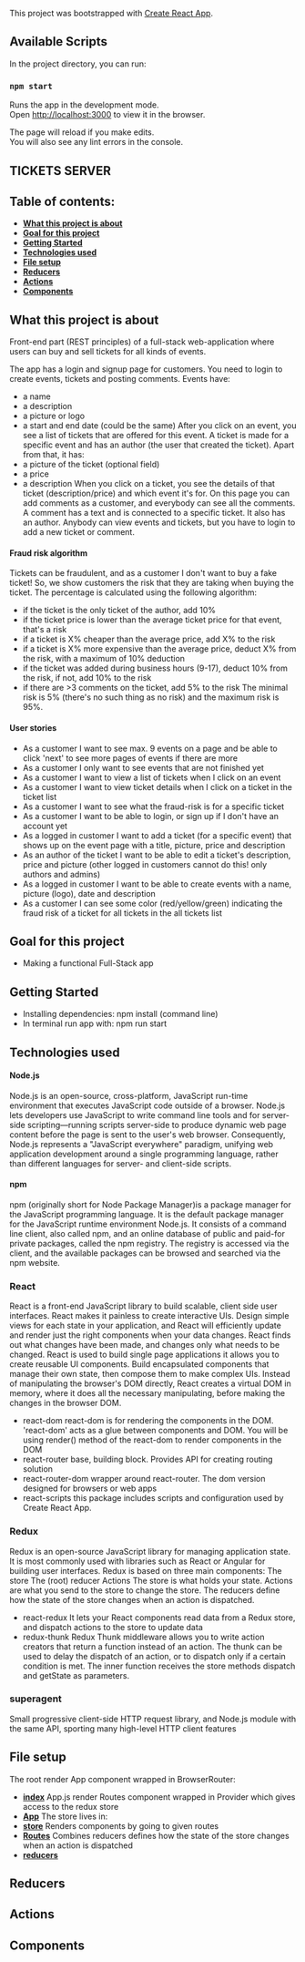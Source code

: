This project was bootstrapped with [Create React App](https://github.com/facebook/create-react-app).

## Available Scripts

In the project directory, you can run:

### `npm start`

Runs the app in the development mode.<br>
Open [http://localhost:3000](http://localhost:3000) to view it in the browser.

The page will reload if you make edits.<br>
You will also see any lint errors in the console.

## TICKETS SERVER

## Table of contents:
- **[What this project is about](#what-this-project-is-about)**
- **[Goal for this project](#goal-for-this-project)**
- **[Getting Started](#getting-started)**
- **[Technologies used](#technologies-used)**
- **[File setup](#file-setup)**
- **[Reducers](#reducers)**
- **[Actions](#actions)**
- **[Components](#components)**


## What this project is about

Front-end part (REST principles) of a full-stack web-application where users can buy and sell tickets for all kinds of events. 

The app has a login and signup page for customers. You need to login to create events, tickets and posting comments.
Events have:
*	a name
*	a description
*	a picture or logo
*	a start and end date (could be the same)
After you click on an event, you see a list of tickets that are offered for this event.
A ticket is made for a specific event and has an author (the user that created the ticket). Apart from that, it has:
*	a picture of the ticket (optional field)
*	a price
*	a description
When you click on a ticket, you see the details of that ticket (description/price) and which event it's for. On this page you can add comments as a customer, and everybody can see all the comments.
A comment has a text and is connected to a specific ticket. It also has an author.
Anybody can view events and tickets, but you have to login to add a new ticket or comment.

#### Fraud risk algorithm
Tickets can be fraudulent, and as a customer I don't want to buy a fake ticket! So, we show customers the risk that they are taking when buying the ticket.
The percentage is calculated using the following algorithm:
* if the ticket is the only ticket of the author, add 10%
* if the ticket price is lower than the average ticket price for that event, that's a risk
* if a ticket is X% cheaper than the average price, add X% to the risk
* if a ticket is X% more expensive than the average price, deduct X% from the risk, with a maximum of 10% deduction
* if the ticket was added during business hours (9-17), deduct 10% from the risk, if not, add 10% to the risk
* if there are >3 comments on the ticket, add 5% to the risk
The minimal risk is 5% (there's no such thing as no risk) and the maximum risk is 95%.

#### User stories
* As a customer I want to see max. 9 events on a page and be able to click 'next' to see more pages of events if there are more
* As a customer I only want to see events that are not finished yet
* As a customer I want to view a list of tickets when I click on an event
* As a customer I want to view ticket details when I click on a ticket in the ticket list
* As a customer I want to see what the fraud-risk is for a specific ticket
* As a customer I want to be able to login, or sign up if I don't have an account yet
* As a logged in customer I want to add a ticket (for a specific event) that shows up on the event page with a title, picture, price and description
* As an author of the ticket I want to be able to edit a ticket's description, price and picture (other logged in customers cannot do this! only authors and admins)
* As a logged in customer I want to be able to create events with a name, picture (logo), date and description
* As a customer I can see some color (red/yellow/green) indicating the fraud risk of a ticket for all tickets in the all tickets list

## Goal for this project
- Making a functional Full-Stack app

## Getting Started
* Installing dependencies: npm install (command line)
* In terminal run app with: npm run start

## Technologies used
#### Node.js
Node.js is an open-source, cross-platform, JavaScript run-time environment that executes JavaScript code outside of a browser. Node.js lets developers use JavaScript to write command line tools and for server-side scripting—running scripts server-side to produce dynamic web page content before the page is sent to the user's web browser. Consequently, Node.js represents a "JavaScript everywhere" paradigm, unifying web application development around a single programming language, rather than different languages for server- and client-side scripts.

#### npm
npm (originally short for Node Package Manager)is a package manager for the JavaScript programming language. It is the default package manager for the JavaScript runtime environment Node.js. It consists of a command line client, also called npm, and an online database of public and paid-for private packages, called the npm registry. The registry is accessed via the client, and the available packages can be browsed and searched via the npm website.

### React
React is a front-end JavaScript library to build scalable, client side user interfaces.
React makes it painless to create interactive UIs. Design simple views for each state in your application, and React will efficiently update and render just the right components when your data changes.
React finds out what changes have been made, and changes only what needs to be changed.
React is used to build single page applications it allows you to create reusable UI components.
Build encapsulated components that manage their own state, then compose them to make complex UIs.
Instead of manipulating the browser's DOM directly, React creates a virtual DOM in memory, where it does all the necessary manipulating, before making the changes in the browser DOM.

* react-dom
react-dom is for rendering the components in the DOM. 'react-dom' acts as a glue between components and DOM. You will be using render() method of the react-dom to render components in the DOM
* react-router
base, building block. Provides API for creating routing solution
* react-router-dom
wrapper around react-router. The dom version designed for browsers or web apps
* react-scripts
this package includes scripts and configuration used by Create React App.

### Redux
Redux is an open-source JavaScript library for managing application state. It is most commonly used with libraries such as React or Angular for building user interfaces. 
Redux is based on three main components:
The store
The (root) reducer
Actions
The store is what holds your state. Actions are what you send to the store to change the store. The reducers define how the state of the store changes when an action is dispatched.

* react-redux
It lets your React components read data from a Redux store, and dispatch actions to the store to update data
* redux-thunk
Redux Thunk middleware allows you to write action creators that return a function instead of an action. The thunk can be used to delay the dispatch of an action, or to dispatch only if a certain condition is met. The inner function receives the store methods dispatch and getState as parameters.

### superagent
Small progressive client-side HTTP request library, and Node.js module with the same API, sporting many high-level HTTP client features

## File setup
The root render App component wrapped in BrowserRouter:
- **[index](./src/index.js)**
App.js render Routes component wrapped in Provider which gives access to the redux store 
- **[App](./src/App.js)**
The store lives in:
- **[store](./src/store.js)**
Renders components by going to given routes
- **[Routes](./src/Routes.js)**
Combines reducers defines how the state of the store changes when an action is dispatched
- **[reducers](./src/reducers/index.js)**

## Reducers
## Actions
## Components